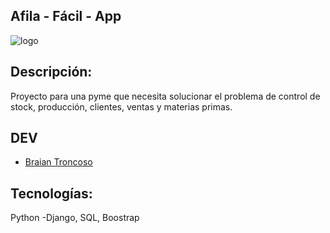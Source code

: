 
## Afila - Fácil - App

![logo](https://github.com/BraianTroncoso/afila_facil_app/assets/95662710/9956083a-ae77-4fe3-8906-d069ae7fbce2)

## Descripción:
Proyecto para una pyme que necesita solucionar el problema de control de stock, producción, clientes, ventas y materias primas.

## DEV

- [Braian Troncoso](https://github.com/BraianTroncoso)

## Tecnologías:
Python -Django, SQL, Boostrap

